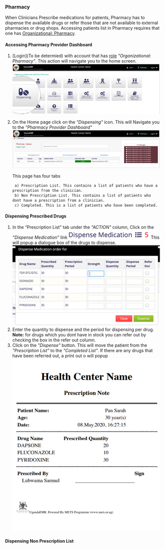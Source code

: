 ### Pharmacy
When Clinicians Prescribe medications for patients, Pharmacy has to dispense the available drugs or refer those that are not available to external pharmacies or drug shops.
Accessing patients list in Pharmacy requires that one has [Organizational: Pharmacy](../installation-and-configuration/roles.md).

#### Accessing Pharmacy Provider Dashboard
1. [Login](To be determied) with account that has [role](../installation-and-configuration/roles.md) _"Organizational: Pharmacy"_. This action will navigate you to the home screen. 
 ![Home Screen](../../images/poc/poc_pharmacy_home_page.png)

2. On the Home page click on the _"Dispensing"_ icon. This will Navigate you to the _"Pharmacy Provider Dashboard"_
 ![Triage Provider Dashboard](../../images/poc/poc_pharmacy_provider_dashboard.png)

    This page has four tabs 

        a) Prescription List. This contains a list of patients who have a prescription from the clinician.
        b) Non Prescription List. This contains a list of patients who dont have a prescription from a clinician.
        c) Completed. This is a list of patients who have been completed. 

#### Dispensing Prescribed Drugs
1. In  the “Prescription List” tab under the _"ACTION"_ column, Click on the _“Dispense Medication”_ link ![](../../images/poc/poc_dispense_icon.png) This will  popup a dialogue box of the drugs to dispense.
![](../../images/poc/poc_dispense_prescribed_drugs.png)
2. Enter the quantity to dispense and the period for dispensing per drug.
**Note:** for drugs which you dont have in stock you can refer out by checking the box in the refer out column.
3. Click on the _"Dispense"_ button. This will move the patient from the _"Prescription List"_ to the _"Completed List"_.
If there are any drugs that have been referred out, a print out o will popup
![](../../images/poc/poc_dispensing_print_out.png)

#### Dispensing Non Prescription List